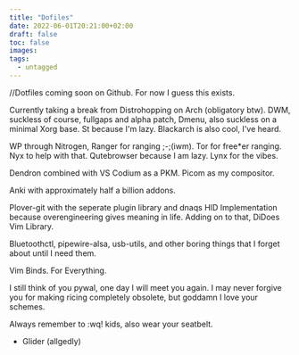 ```yaml
---
title: "Dofiles"
date: 2022-06-01T20:21:00+02:00
draft: false
toc: false
images:
tags:
  - untagged
---
```

//Dotfiles coming soon on Github. For now I guess this exists.

Currently taking a break from Distrohopping on Arch (obligatory btw). DWM, suckless of course, fullgaps and alpha patch, Dmenu, also suckless on a minimal Xorg base. St because I'm lazy. Blackarch is also cool, I've heard.

WP through Nitrogen, Ranger for ranging ;-;(iwm). Tor for free*er ranging. Nyx to help with that. Qutebrowser because I am lazy. Lynx for the vibes.

Dendron combined with VS Codium as a PKM. Picom as my compositor. 

Anki with approximately half a billion addons.  

Plover-git with the seperate plugin library and dnaqs HID Implementation because overengineering gives meaning in life. Adding on to that, DiDoes Vim Library.

Bluetoothctl, pipewire-alsa, usb-utils, and other boring things that I forget about until I need them.
 
Vim Binds. For Everything.

I still think of you pywal, one day I will meet you again. I may never forgive you for making ricing completely obsolete, but goddamn I love your schemes.

Always remember to :wq! kids, also wear your seatbelt.

- Glider (allgedly)

